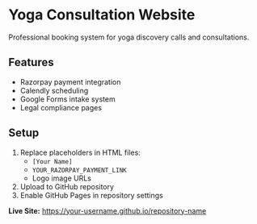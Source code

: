 # Yoga Consultation Website

Professional booking system for yoga discovery calls and consultations.

## Features
- Razorpay payment integration
- Calendly scheduling
- Google Forms intake system
- Legal compliance pages

## Setup
1. Replace placeholders in HTML files:
   - `[Your Name]`
   - `YOUR_RAZORPAY_PAYMENT_LINK`
   - Logo image URLs
2. Upload to GitHub repository
3. Enable GitHub Pages in repository settings

**Live Site:** https://your-username.github.io/repository-name
